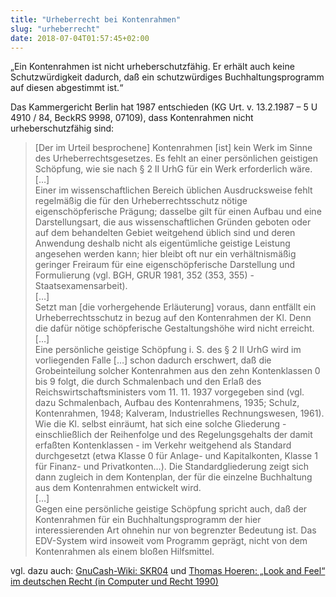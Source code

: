 ```yaml
---
title: "Urheberrecht bei Kontenrahmen"
slug: "urheberrecht"
date: 2018-07-04T01:57:45+02:00
---
```


„Ein Kontenrahmen ist nicht urheberschutzfähig. Er erhält auch keine Schutzwürdigkeit dadurch, daß ein schutzwürdiges Buchhaltungsprogramm auf diesen abgestimmt ist.“

Das Kammergericht Berlin hat 1987 entschieden (KG Urt. v. 13.2.1987 – 5 U 4910 / 84, BeckRS 9998, 07109), dass Kontenrahmen nicht urheberschutzfähig sind:

> [Der im Urteil besprochene] Kontenrahmen [ist] kein Werk im Sinne des Urheberrechtsgesetzes. Es fehlt an einer persönlichen geistigen Schöpfung, wie sie nach § 2 II UrhG für ein Werk erforderlich wäre.  
> […]  
> Einer im wissenschaftlichen Bereich üblichen Ausdrucksweise fehlt regelmäßig die für den Urheberrechtsschutz nötige eigenschöpferische Prägung; dasselbe gilt für einen Aufbau und eine Darstellungsart, die aus wissenschaftlichen Gründen geboten oder auf dem behandelten Gebiet weitgehend üblich sind und deren Anwendung deshalb nicht als eigentümliche geistige Leistung angesehen werden kann; hier bleibt oft nur ein verhältnismäßig geringer Freiraum für eine eigenschöpferische Darstellung und Formulierung (vgl. BGH, GRUR 1981, 352 (353, 355) - Staatsexamensarbeit).  
> […]  
> Setzt man [die vorhergehende Erläuterung] voraus, dann entfällt ein Urheberrechtsschutz in bezug auf den Kontenrahmen der Kl. Denn die dafür nötige schöpferische Gestaltungshöhe wird nicht erreicht.  
> […]  
> Eine persönliche geistige Schöpfung i. S. des § 2 II UrhG wird im vorliegenden Falle […] schon dadurch erschwert, daß die Grobeinteilung solcher Kontenrahmen aus den zehn Kontenklassen 0 bis 9 folgt, die durch Schmalenbach und den Erlaß des Reichswirtschaftsministers vom 11. 11. 1937 vorgegeben sind (vgl. dazu Schmalenbach, Aufbau des Kontenrahmens, 1935; Schulz, Kontenrahmen, 1948; Kalveram, Industrielles Rechnungswesen, 1961). Wie die Kl. selbst einräumt, hat sich eine solche Gliederung - einschließlich der Reihenfolge und des Regelungsgehalts der damit erfaßten Kontenklassen - im Verkehr weitgehend als Standard durchgesetzt (etwa Klasse 0 für Anlage- und Kapitalkonten, Klasse 1 für Finanz- und Privatkonten…). Die Standardgliederung zeigt sich dann zugleich in dem Kontenplan, der für die einzelne Buchhaltung aus dem Kontenrahmen entwickelt wird.  
> […]  
> Gegen eine persönliche geistige Schöpfung spricht auch, daß der Kontenrahmen für ein Buchhaltungsprogramm der hier interessierenden Art ohnehin nur von begrenzter Bedeutung ist. Das EDV-System wird insoweit vom Programm geprägt, nicht von dem Kontenrahmen als einem bloßen Hilfsmittel.

vgl. dazu auch: [GnuCash-Wiki: SKR04](https://wiki.gnucash.org/wiki/De/SKR04) und [Thomas Hoeren: „Look and Feel“ im deutschen Recht (in Computer und Recht 1990)](https://d-nb.info/1137329955/34)